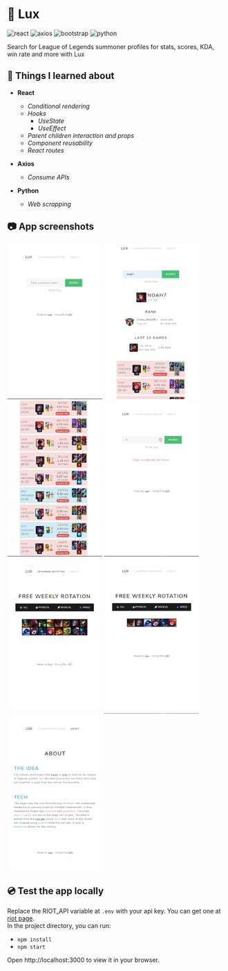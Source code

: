

# 🌈 Lux
<img src="https://img.shields.io/badge/-react-lightblue" alt="react" style="max-width: 100%;"> <img src="https://img.shields.io/badge/-axios-white" alt="axios" style="max-width: 100%;"> <img src="https://img.shields.io/badge/-bootstrap-purple" alt="bootstrap" style="max-width: 100%;"> <img src="https://img.shields.io/badge/-python-blue" alt="python" style="max-width: 100%;"> 

 Search for League of Legends summoner profiles for stats, scores, KDA, win rate and more with Lux

## 🚀 Things I learned about
- **React**

  - *Conditional rendering*
  - *Hooks*
    - *UseState*
    - *UseEffect*
  - *Parent children interaction and props*
  - *Component reusability*
  - *React routes*

- **Axios**

  - *Consume APIs*
  
- **Python**

  - *Web scrapping*
  
## 📷 App screenshots
<img src="https://github.com/JoelEncinas/Lux/blob/main/demo_imgs/demo1.PNG" alt="demo" width="220" height="360"/> <img src="https://github.com/JoelEncinas/Lux/blob/main/demo_imgs/demo2.PNG" alt="demo" width="220" height="360"/> <img src="https://github.com/JoelEncinas/Lux/blob/main/demo_imgs/demo3.PNG" alt="demo" width="220" height="360"/> <img src="https://github.com/JoelEncinas/Lux/blob/main/demo_imgs/demo4.PNG" alt="demo" width="220" height="360"/> <img src="https://github.com/JoelEncinas/Lux/blob/main/demo_imgs/demo5.PNG" alt="demo" width="220" height="360"/> <img src="https://github.com/JoelEncinas/Lux/blob/main/demo_imgs/demo6.PNG" alt="demo" width="220" height="360"/> <img src="https://github.com/JoelEncinas/Lux/blob/main/demo_imgs/demo7.PNG" alt="demo" width="220" height="360"/>


## 💿 Test the app locally

Replace the RIOT_API variable at `.env` with your api key. You can get one at [riot page](https://developer.riotgames.com/).  
In the project directory, you can run:

- `npm install`
- `npm start`

Open http://localhost:3000 to view it in your browser.
